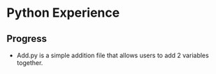 # Python Experience
## Progress
- Add.py is a simple addition file that allows users to add 2 variables together.
